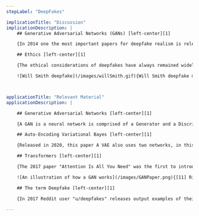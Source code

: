 ```yaml
---
stepLabel: "DeepFakes"

implicationTitle: "Discussion"
implicationDescription: |
    ## Generative Adversarial Networks (GANs) [left-center][1]

    {In 2014 one the most important papers for deepfake realism is released, titled “Generative Adversarial Networks”, this paper has been cited over 70,000 times according to google scholar. The impact of GANs extends beyond deepfakes, with applications in drug discovery, and astronomical research.}[left-center][1]

    ## Ethics [left-center][1]

    {The ethical considerations of deepfakes have always remained widely contested. The debate ultimately surrounds whether or not the benefit of this technology outweighs the harm it can do. Deepfakes have ruined people’s lives, and as the technology improves it becomes easier and easier for the average person to misuse it. From its conception modern deepfakes have been used for malicious purposes, however this is not how most are introduced to deepfakes. The most common deepfakes you will find on social media in recent years are often of politicians, businessmen or popular internet creators. Even deepfakes we could consider harmless can encourage those with worse intentions, deepfaked images and videos of celebrities have always been popular such as the famous Will Smith eating spaghetti deepfake. As you can see in the gif, these are often created with copyrighted content, you can see the flash of what use to be the Shutterstock logo in some of the frames.}[left-center][1]

    ![Will Smith deepfake](/images/willSmith.gif){Will Smith deepfake meant to be him eating spaghetti.}[right][1]



applicationTitle: "Relevant Material"
applicationDescription: |

    ## Generative Adversarial Networks [left-center][1]

    {A GAN is a neural network is comprised of a Generator and a Discriminator, the Generator model creates the synthetic media, and the Discriminator model tries to differentiate between the generated and real media. GANs are also used in the detection process, as they can leave behind identifiable "fingerprints".}[left-center][1]

    ## Auto-Encoding Variational Bayes [left-center][1]

    {Released in 2020, this paper A VAE also uses two networks, in this case an Encoder and a Decoder. The first compresses input data into a efficient but human unreadable format. The second tries to recreate the original data from the compressed data. To apply this to deepfakes, the encoder is trained on the first subject and the decoder on the second. This will then try recreate the second subject onto image of the first subject. }[left-center][1]

    ## Transformers [left-center][1]

    {The 2017 paper "Attention Is All You Need" was the first to introduce what we know as modern transformers. The authors tested their models by using it to translate from English to French and German [15]. Transformers are now the most common model used in the creation of synthetic media, used by both Chat-GPT and DALL-E. The technology has improved considerably, able to create synthetic text, audio, images and video. Transformers also facilitated the creation of convolutional neural networks. }[left-center][1]

    ![An illustration of how a GAN works](/images/GANPaper.png){[11] Rightmost column shows the nearest training example of the neighboring sample, in order to demonstrate that the model has not memorized the training set. Dataset is the Toronto Face Database.}[right][1]

    ## The term Deepfake [left-center][1]

    {In 2017 Reddit user "u/deepfakes" releases output examples of their face-swapping software, sadly in the form of celebrities faces in pornagraphic videos. This began the popularisation of the term Deepfake, which has since been added to the Oxford Dictionary. The impressive part of this achievement was that this was the first time this was done using open source resources and on a home desktop. Less than a year after "u/deepfakes" started posting to reddit, a sepearte account "u/deepfakeapp" created and released an application that would allow anyone to create deepfakes. This program was called FakeApp and although based on the "u/deepfakes" model, FakeApp was created seperately. [12] }[left-center][1]

---
```

